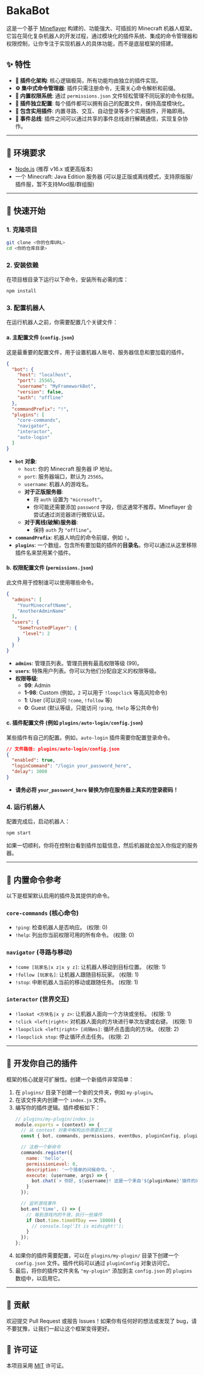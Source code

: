 # BakaBot

这是一个基于 [Mineflayer](https://github.com/PrismarineJS/mineflayer) 构建的、功能强大、可插拔的 Minecraft 机器人框架。它旨在简化复杂机器人的开发过程，通过模块化的插件系统、集成的命令管理器和权限控制，让你专注于实现机器人的具体功能，而不是底层框架的搭建。

## ✨ 特性

- **🔌 插件化架构**: 核心逻辑极简，所有功能均由独立的插件实现。
- **⚙️ 集中式命令管理器**: 插件只需注册命令，无需关心命令解析和前缀。
- **🔐 内置权限系统**: 通过 `permissions.json` 文件轻松管理不同玩家的命令权限。
- **📝 插件独立配置**: 每个插件都可以拥有自己的配置文件，保持高度模块化。
- **🚀 包含实用插件**: 内置寻路、交互、自动登录等多个实用插件，开箱即用。
- **💬 事件总线**: 插件之间可以通过共享的事件总线进行解耦通信，实现复杂协作。

---

## 🔧 环境要求

- [Node.js](https://nodejs.org/) (推荐 v16.x 或更高版本)
- 一个 Minecraft: Java Edition 服务器 (可以是正版或离线模式，支持原版服/插件服，暂不支持Mod服/群组服)

---

## 🚀 快速开始

### 1. 克隆项目

```bash
git clone <你的仓库URL>
cd <你的仓库目录>
```

### 2. 安装依赖

在项目根目录下运行以下命令，安装所有必需的库：

```bash
npm install
```

### 3. 配置机器人

在运行机器人之前，你需要配置几个关键文件：

#### a. 主配置文件 (`config.json`)

这是最重要的配置文件，用于设置机器人账号、服务器信息和要加载的插件。

```json
{
  "bot": {
    "host": "localhost",
    "port": 25565,
    "username": "MyFrameworkBot",
    "version": false,
    "auth": "offline"
  },
  "commandPrefix": "!",
  "plugins": [
    "core-commands",
    "navigator",
    "interactor",
    "auto-login"
  ]
}
```

- **`bot` 对象**:
  - `host`: 你的 Minecraft 服务器 IP 地址。
  - `port`: 服务器端口，默认为 `25565`。
  - `username`: 机器人的游戏名。
  - **对于正版服务器**:
    - 将 `auth` 设置为 `"microsoft"`。
    - 你可能还需要添加 `password` 字段，但这通常不推荐。Mineflayer 会尝试通过浏览器进行微软认证。
  - **对于离线(破解)服务器**:
    - 保持 `auth` 为 `"offline"`。
- **`commandPrefix`**: 机器人响应的命令前缀，例如 `!`。
- **`plugins`**: 一个数组，包含所有要加载的插件的**目录名**。你可以通过从这里移除插件名来禁用某个插件。

#### b. 权限配置文件 (`permissions.json`)

此文件用于控制谁可以使用哪些命令。

```json
{
  "admins": [
    "YourMinecraftName",
    "AnotherAdminName"
  ],
  "users": {
    "SomeTrustedPlayer": {
      "level": 2
    }
  }
}
```
- **`admins`**: 管理员列表。管理员拥有最高权限等级 (99)。
- **`users`**: 特殊用户列表。你可以为他们分配自定义的权限等级。
- **权限等级**:
  - **99**: Admin
  - **1-98**: Custom (例如，`2` 可以用于 `!loopclick` 等高风险命令)
  - **1**: User (可以访问 `!come`, `!follow` 等)
  - **0**: Guest (默认等级，只能访问 `!ping`, `!help` 等公共命令)

#### c. 插件配置文件 (例如 `plugins/auto-login/config.json`)

某些插件有自己的配置。例如，`auto-login` 插件需要你配置登录命令。

```json
// 文件路径: plugins/auto-login/config.json
{
  "enabled": true,
  "loginCommand": "/login your_password_here",
  "delay": 3000
}
```
- **请务必将 `your_password_here` 替换为你在服务器上真实的登录密码！**

### 4. 运行机器人

配置完成后，启动机器人：

```bash
npm start
```

如果一切顺利，你将在控制台看到插件加载信息，然后机器就会加入你指定的服务器。

---

## 🤖 内置命令参考

以下是框架默认启用的插件及其提供的命令。

### `core-commands` (核心命令)
- `!ping`: 检查机器人是否响应。 (权限: 0)
- `!help`: 列出你当前权限可用的所有命令。 (权限: 0)

### `navigator` (寻路与移动)
- `!come [玩家名|x z|x y z]`: 让机器人移动到目标位置。 (权限: 1)
- `!follow [玩家名]`: 让机器人跟随目标玩家。 (权限: 1)
- `!stop`: 中断机器人当前的移动或跟随任务。 (权限: 1)

### `interactor` (世界交互)
- `!lookat <方块名|x y z>`: 让机器人面向一个方块或坐标。 (权限: 1)
- `!click <left|right>`: 对机器人面向的方块进行单次左键或右键。 (权限: 1)
- `!loopclick <left|right> [间隔ms]`: 循环点击面向的方块。 (权限: 2)
- `!loopclick stop`: 停止循环点击任务。 (权限: 2)

---

## 🧩 开发你自己的插件

框架的核心就是可扩展性。创建一个新插件非常简单：

1.  在 `plugins/` 目录下创建一个新的文件夹，例如 `my-plugin`。
2.  在该文件夹内创建一个 `index.js` 文件。
3.  编写你的插件逻辑。插件模板如下：
    ```javascript
    // plugins/my-plugin/index.js
    module.exports = (context) => {
      // 从 context 对象中解构出你需要的工具
      const { bot, commands, permissions, eventBus, pluginConfig, pluginName } = context;

      // 注册一个新命令
      commands.register({
        name: 'hello',
        permissionLevel: 0,
        description: '一个简单的问候命令。',
        execute: (username, args) => {
          bot.chat(`> 你好, ${username}! 这是一个来自'${pluginName}'插件的问候。`);
        }
      });

      // 监听游戏事件
      bot.on('time', () => {
        // 每到游戏内的午夜，执行一些操作
        if (bot.time.timeOfDay === 18000) {
          // console.log('It is midnight!');
        }
      });
    };
    ```
4.  如果你的插件需要配置，可以在 `plugins/my-plugin/` 目录下创建一个 `config.json` 文件。插件代码可以通过 `pluginConfig` 对象访问它。
5.  最后，将你的插件文件夹名 `"my-plugin"` 添加到主 `config.json` 的 `plugins` 数组中，以启用它。

---

## 🤝 贡献

欢迎提交 Pull Request 或报告 Issues！如果你有任何好的想法或发现了 bug，请不要犹豫，让我们一起让这个框架变得更好。

## 📜 许可证

本项目采用 [MIT](LICENSE.md) 许可证。
